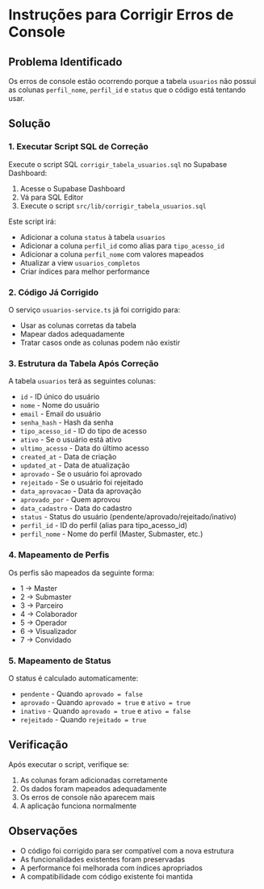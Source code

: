 # Instruções para Corrigir Erros de Console

## Problema Identificado

Os erros de console estão ocorrendo porque a tabela `usuarios` não possui as colunas `perfil_nome`, `perfil_id` e `status` que o código está tentando usar.

## Solução

### 1. Executar Script SQL de Correção

Execute o script SQL `corrigir_tabela_usuarios.sql` no Supabase Dashboard:

1. Acesse o Supabase Dashboard
2. Vá para SQL Editor
3. Execute o script `src/lib/corrigir_tabela_usuarios.sql`

Este script irá:
- Adicionar a coluna `status` à tabela `usuarios`
- Adicionar a coluna `perfil_id` como alias para `tipo_acesso_id`
- Adicionar a coluna `perfil_nome` com valores mapeados
- Atualizar a view `usuarios_completos`
- Criar índices para melhor performance

### 2. Código Já Corrigido

O serviço `usuarios-service.ts` já foi corrigido para:
- Usar as colunas corretas da tabela
- Mapear dados adequadamente
- Tratar casos onde as colunas podem não existir

### 3. Estrutura da Tabela Após Correção

A tabela `usuarios` terá as seguintes colunas:
- `id` - ID único do usuário
- `nome` - Nome do usuário
- `email` - Email do usuário
- `senha_hash` - Hash da senha
- `tipo_acesso_id` - ID do tipo de acesso
- `ativo` - Se o usuário está ativo
- `ultimo_acesso` - Data do último acesso
- `created_at` - Data de criação
- `updated_at` - Data de atualização
- `aprovado` - Se o usuário foi aprovado
- `rejeitado` - Se o usuário foi rejeitado
- `data_aprovacao` - Data da aprovação
- `aprovado_por` - Quem aprovou
- `data_cadastro` - Data do cadastro
- `status` - Status do usuário (pendente/aprovado/rejeitado/inativo)
- `perfil_id` - ID do perfil (alias para tipo_acesso_id)
- `perfil_nome` - Nome do perfil (Master, Submaster, etc.)

### 4. Mapeamento de Perfis

Os perfis são mapeados da seguinte forma:
- 1 → Master
- 2 → Submaster
- 3 → Parceiro
- 4 → Colaborador
- 5 → Operador
- 6 → Visualizador
- 7 → Convidado

### 5. Mapeamento de Status

O status é calculado automaticamente:
- `pendente` - Quando `aprovado = false`
- `aprovado` - Quando `aprovado = true` e `ativo = true`
- `inativo` - Quando `aprovado = true` e `ativo = false`
- `rejeitado` - Quando `rejeitado = true`

## Verificação

Após executar o script, verifique se:
1. As colunas foram adicionadas corretamente
2. Os dados foram mapeados adequadamente
3. Os erros de console não aparecem mais
4. A aplicação funciona normalmente

## Observações

- O código foi corrigido para ser compatível com a nova estrutura
- As funcionalidades existentes foram preservadas
- A performance foi melhorada com índices apropriados
- A compatibilidade com código existente foi mantida
